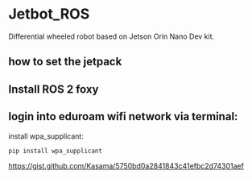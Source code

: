 # Jetbot_ROS

Differential wheeled robot based on Jetson Orin Nano Dev kit.

## how to set the jetpack

## Install ROS 2 foxy


## login into eduroam wifi network via terminal: 
install wpa_supplicant:
```
pip install wpa_supplicant
```
https://gist.github.com/Kasama/5750bd0a2841843c41efbc2d74301aef
